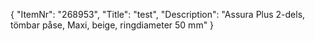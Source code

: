 {
  "ItemNr": "268953",
  "Title": "test",
  "Description": "Assura Plus 2-dels, tömbar påse, Maxi, beige, ringdiameter 50 mm"
}